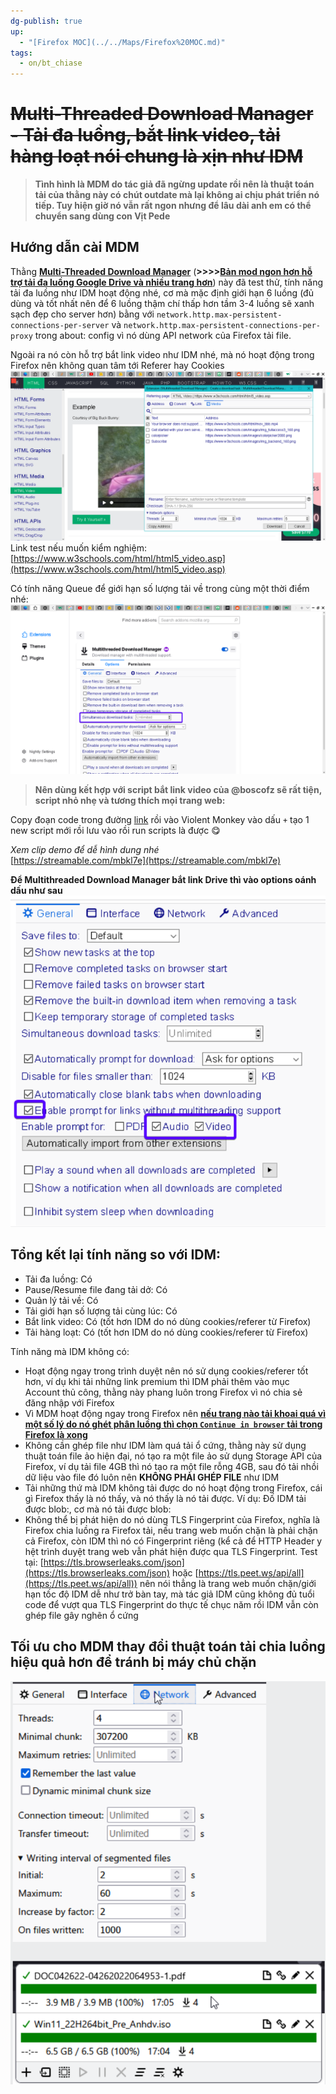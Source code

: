 ```yaml
---
dg-publish: true
up:
  - "[Firefox MOC](../../Maps/Firefox%20MOC.md)"
tags:
  - on/bt_chiase
---
```

# ~~Multi-Threaded Download Manager - Tải đa luồng, bắt link video, tải hàng loạt nói chung là xịn như IDM~~
> **Tình hình là MDM do tác giả đã ngừng update rồi nên là thuật toán tải của thằng này có chút outdate mà lại không ai chịu phát triển nó tiếp. Tuy hiện giờ nó vẫn rất ngon nhưng để lâu dài anh em có thể chuyển sang dùng con Vịt Pede**

## Hướng dẫn cài MDM  
Thằng [**Multi-Threaded Download Manager**](https://addons.mozilla.org/en-US/firefox/addon/multithreaded-download-manager/) (**>>>>**[**Bản mod ngon hơn hỗ trợ tải đa luồng Google Drive và nhiều trang hơn**](https://voz.vn/t/tong-hop-nhung-addon-chat-cho-firefox-pc-mobile.682181/post-24638856)) này đã test thử, tính năng tải đa luồng như IDM hoạt động nhé, cơ mà mặc định giới hạn 6 luồng (đủ dùng và tốt nhất nên để 6 luồng thậm chí thấp hơn tầm 3-4 luồng sẽ xanh sạch đẹp cho server hơn) bằng với `network.http.max-persistent-connections-per-server` và `network.http.max-persistent-connections-per-proxy` trong about: config vì nó dùng API network của Firefox tải file.

Ngoài ra nó còn hỗ trợ bắt link video như IDM nhé, mà nó hoạt động trong Firefox nên không quan tâm tới Referer hay Cookies
![CCPLqbM](../../Utilities/Images/CCPLqbM.png)
Link test nếu muốn kiểm nghiệm: [https://www.w3schools.com/html/html5_video.asp](https://www.w3schools.com/html/html5_video.asp)  
  
Có tính năng Queue để giới hạn số lượng tải về trong cùng một thời điểm nhé:
![C49vsrH](../../Utilities/Images/C49vsrH.png)

> **Nên dùng kết hợp với script bắt link video của @boscofz sẽ rất tiện, script nhỏ nhẹ và tương thích mọi trang web:**

Copy đoạn code trong đường [link](https://jpst.it/3mzzh) rồi vào Violent Monkey vào dấu `+` tạo 1 new script mới rồi lưu vào rồi run scripts là được 😋

*Xem clip demo để dễ hình dung nhé*  
[https://streamable.com/mbkl7e](https://streamable.com/mbkl7e)

**Để Multithreaded Download Manager bắt link Drive thì vào options oánh dấu như sau**
![Pasted image 20230901152428](../../Utilities/Images/Pasted%20image%2020230901152428.png)


## Tổng kết lại tính năng so với IDM:  

- Tải đa luồng: Có
- Pause/Resume file đang tải dở: Có
- Quản lý tải về: Có
- Tải giới hạn số lượng tải cùng lúc: Có
- Bắt link video: Có (tốt hơn IDM do nó dùng cookies/referer từ Firefox)
- Tải hàng loạt: Có (tốt hơn IDM do nó dùng cookies/referer từ Firefox)

Tính năng mà IDM không có:  

- Hoạt động ngay trong trình duyệt nên nó sử dụng cookies/referer tốt hơn, ví dụ khi tải những link premium thì IDM phải thêm vào mục Account thủ công, thằng này phang luôn trong Firefox vì nó chia sẻ đăng nhập với Firefox
- Vì MDM hoạt động ngay trong Firefox nên [**nếu trang nào tải khoai quá vì một số lý do nó ghét phân luồng thì chọn `Continue in browser` tải trong Firefox là xong**](https://voz.vn/t/tong-hop-nhung-addon-chat-cho-firefox-pc-mobile.682181/post-24848706)
- Không cần ghép file như IDM làm quá tải ổ cứng, thằng này sử dụng thuật toán file ảo hiện đại, nó tạo ra một file ảo sử dụng Storage API của Firefox, ví dụ tải file 4GB thì nó tạo ra một file rỗng 4GB, sau đó tải nhồi dữ liệu vào file đó luôn nên **KHÔNG PHẢI GHÉP FILE** như IDM
- Tải những thứ mà IDM không tải được do nó hoạt động trong Firefox, cái gì Firefox thấy là nó thấy, và nó thấy là nó tải được. Ví dụ: Đố IDM tải được blob:, cơ mà nó tải được blob:
- Không thể bị phát hiện do nó dùng TLS Fingerprint của Firefox, nghĩa là Firefox chia luồng ra Firefox tải, nếu trang web muốn chặn là phải chặn cả Firefox, còn IDM thì nó có Fingerprint riêng (kể cả để HTTP Header y hệt trình duyệt trang web vẫn phát hiện được qua TLS Fingerprint. Test tại: [https://tls.browserleaks.com/json](https://tls.browserleaks.com/json) hoặc [https://tls.peet.ws/api/all](https://tls.peet.ws/api/all)) nên nói thẳng là trang web muốn chặn/giới hạn tốc độ IDM dễ như trở bàn tay, mà tác giả IDM cũng không đủ tuổi code để vượt qua TLS Fingerprint do thực tế chục năm rồi IDM vẫn còn ghép file gây nghẽn ổ cứng

## Tối ưu cho MDM thay đổi thuật toán tải chia luồng hiệu quả hơn để tránh bị máy chủ chặn
![Pasted image 20230901155311](../../Utilities/Images/Pasted%20image%2020230901155311.png)


